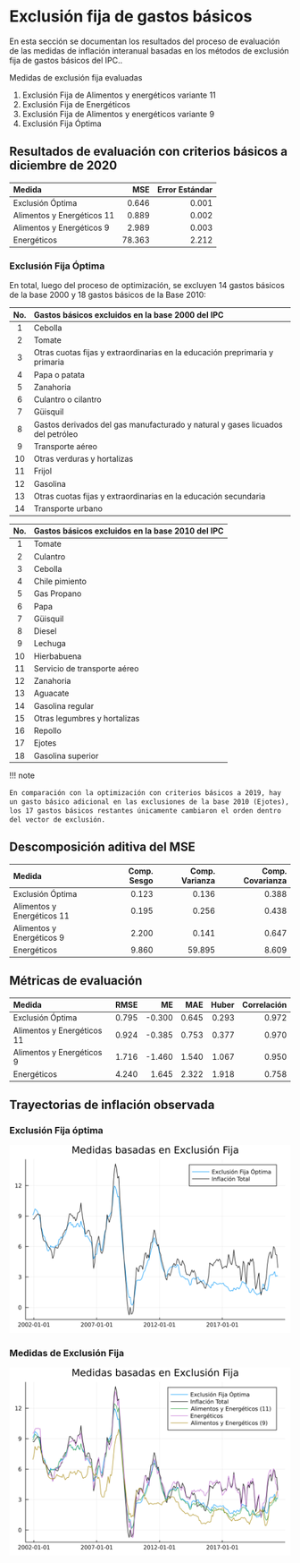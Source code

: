 # Exclusión fija de gastos básicos

En esta sección se documentan los resultados del proceso de evaluación de las medidas de inflación interanual basadas en los métodos de exclusión fija de gastos básicos del IPC..

Medidas de exclusión fija evaluadas
 1. Exclusión Fija de Alimentos y energéticos variante 11
 2. Exclusión Fija de Energéticos 
 3. Exclusión Fija de Alimentos y energéticos variante 9
 4. Exclusión Fija Óptima 


## Resultados de evaluación con criterios básicos a diciembre de 2020

| Medida                     |    MSE | Error Estándar |
| :------------------------- | -----: | -------------: |
| Exclusión Óptima           |  0.646 |          0.001 |
| Alimentos y Energéticos 11 |  0.889 |          0.002 |
| Alimentos y Energéticos 9  |  2.989 |          0.003 |
| Energéticos                | 78.363 |          2.212 |

### Exclusión Fija Óptima

En total, luego del proceso de optimización, se excluyen 14 gastos básicos de la base 2000 y 18 gastos básicos de la Base 2010:

|  No.  | Gastos básicos excluidos en la base 2000 del IPC                               |
| :---: | :----------------------------------------------------------------------------- |
|   1   | Cebolla                                                                        |
|   2   | Tomate                                                                         |
|   3   | Otras cuotas fijas y extraordinarias en la educación preprimaria y primaria    |
|   4   | Papa o patata                                                                  |
|   5   | Zanahoria                                                                      |
|   6   | Culantro o cilantro                                                            |
|   7   | Güisquil                                                                       |
|   8   | Gastos derivados del gas manufacturado y natural y gases licuados del petróleo |
|   9   | Transporte aéreo                                                               |
|  10   | Otras verduras y hortalizas                                                    |
|  11   | Frijol                                                                         |
|  12   | Gasolina                                                                       |
|  13   | Otras cuotas fijas y extraordinarias en la educación secundaria                |
|  14   | Transporte urbano                                                              |


|  No.  | Gastos básicos excluidos en la base 2010 del IPC |
| :---: | :----------------------------------------------- |
|   1   | Tomate                                           |
|   2   | Culantro                                         |
|   3   | Cebolla                                          |
|   4   | Chile pimiento                                   |
|   5   | Gas Propano                                      |
|   6   | Papa                                             |
|   7   | Güisquil                                         |
|   8   | Diesel                                           |
|   9   | Lechuga                                          |
|  10   | Hierbabuena                                      |
|  11   | Servicio de transporte aéreo                     |
|  12   | Zanahoria                                        |
|  13   | Aguacate                                         |
|  14   | Gasolina regular                                 |
|  15   | Otras legumbres y hortalizas                     |
|  16   | Repollo                                          |
|  17   | Ejotes                                           |
|  18   | Gasolina superior                                |

!!! note 
    
    En comparación con la optimización con criterios básicos a 2019, hay un gasto básico adicional en las exclusiones de la base 2010 (Ejotes), los 17 gastos básicos restantes únicamente cambiaron el orden dentro del vector de exclusión.

## Descomposición aditiva del MSE

| Medida                     | Comp. Sesgo | Comp. Varianza | Comp. Covarianza |
| :------------------------- | ----------: | -------------: | ---------------: |
| Exclusión Óptima           |       0.123 |          0.136 |            0.388 |
| Alimentos y Energéticos 11 |       0.195 |          0.256 |            0.438 |
| Alimentos y Energéticos 9  |       2.200 |          0.141 |            0.647 |
| Energéticos                |       9.860 |         59.895 |            8.609 |


## Métricas de evaluación 

| Medida                     |  RMSE |     ME |   MAE | Huber | Correlación |
| :------------------------- | ----: | -----: | ----: | ----: | ----------: |
| Exclusión Óptima           | 0.795 | -0.300 | 0.645 | 0.293 |       0.972 |
| Alimentos y Energéticos 11 | 0.924 | -0.385 | 0.753 | 0.377 |       0.970 |
| Alimentos y Energéticos 9  | 1.716 | -1.460 | 1.540 | 1.067 |       0.950 |
| Energéticos                | 4.240 |  1.645 | 2.322 | 1.918 |       0.758 |


## Trayectorias de inflación observada

### Exclusión Fija óptima

![Trayectoria Óptima observada](images/Fx-Ex/optima.svg)

### Medidas de Exclusión Fija
![Trayectoria Óptima observada](images/Fx-Ex/Trayectorias-FxEx.svg)